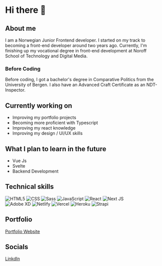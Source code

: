 # Hi there 👋

## About me 
I am a Norwegian Junior Frontend developer. I started on my track to becoming a front-end developer around two years ago. 
Currently, I'm finishing up my vocational degree in front-end development at Noroff School of Technology and Digital Media. 

### Before Coding

Before coding, I got a bachelor's degree in Comparative Politics from the University of Bergen.
I also have an Advanced Craft Certificate as an NDT-Inspector.

## Currently working on

- Improving my portfolio projects
- Becoming more proficient with Typescript
- Improving my react knowledge
- Improving my design / UI/UX skills

## What I plan to learn in the future

- Vue Js 
- Svelte
- Backend Development

## Technical skills

![HTML5](https://img.shields.io/badge/html5-%23E34F26.svg?style=for-the-badge&logo=html5&logoColor=white)
![CSS](https://img.shields.io/badge/CSS3-1572B6?style=for-the-badge&logo=css3&logoColor=white)
![Sass](https://img.shields.io/badge/Sass-CC6699?style=for-the-badge&logo=sass&logoColor=white)
![JavaScript](https://img.shields.io/badge/javascript-%23323330.svg?style=for-the-badge&logo=javascript&logoColor=%23F7DF1E)
![React](https://img.shields.io/badge/react-%2320232a.svg?style=for-the-badge&logo=react&logoColor=%2361DAFB)
![Next JS](https://img.shields.io/badge/Next-black?style=for-the-badge&logo=next.js&logoColor=white)
<br/>
![Adobe XD](https://img.shields.io/badge/Adobe%20XD-470137?style=for-the-badge&logo=Adobe%20XD&logoColor=#FF61F6)
![Netlify](https://img.shields.io/badge/netlify-%23000000.svg?style=for-the-badge&logo=netlify&logoColor=#00C7B7)
![Vercel](https://img.shields.io/badge/vercel-%23000000.svg?style=for-the-badge&logo=vercel&logoColor=white)
![Heroku](https://img.shields.io/badge/heroku-%23430098.svg?style=for-the-badge&logo=heroku&logoColor=white)
![Strapi](https://img.shields.io/badge/strapi-%232E7EEA.svg?style=for-the-badge&logo=strapi&logoColor=white)

## Portfolio

[Portfolio Website](https://holmenfrontend.no/portfolio/)


## Socials

[LinkdIn](https://www.linkedin.com/in/kenny-holmen-b853b4a1)


